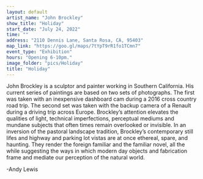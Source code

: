```yaml
---
layout: default
artist_name: "John Brockley"
show_title: "Holiday"
start_date: "July 24, 2022"
time: ""
address: "2110 Dennis Lane, Santa Rosa, CA, 95403"
map_link: "https://goo.gl/maps/7tYpT9rR1fo1TCmn7"
event_type: "Exhibition"
hours: "Opening 6-10pm."
image_folder: "pics/Holiday"
title: "Holiday"
---
```

John Brockley is a sculptor and painter working in Southern California. His current series of paintings are based on two sets of photographs.  The first was taken with an inexpensive dashboard cam during a 2016 cross country road trip.  The second set was taken with the backup camera of a Renault during a driving trip across Europe.  Brockley’s attention elevates the qualities of light, technical imperfections, perceptual mediums and mundane subjects that often times remain overlooked or invisible.  In an inversion of the pastoral landscape tradition, Brockley’s contemporary still lifes and highway and parking lot vistas are at once ethereal, spare, and haunting.  They  render the foreign familiar and the familiar novel, all the while suggesting the ways in which modern day objects and fabrication  frame and mediate our perception of the natural world.

-Andy Lewis
